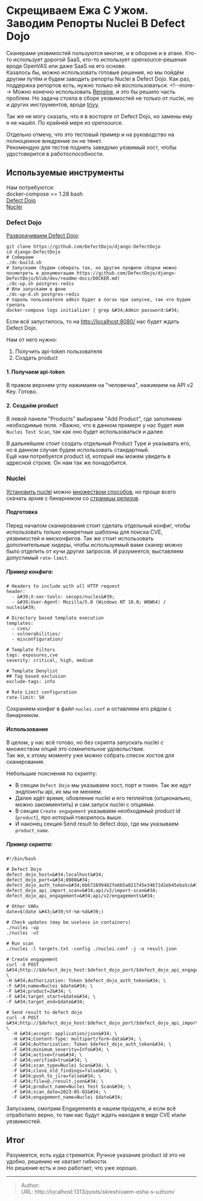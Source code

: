 # Скрещиваем Ежа С Ужом. Заводим Репорты Nuclei В Defect Dojo


Сканерами уязвимостей пользуются многие, и в обороне и в атаке. Кто-то использует дорогой SaaS, кто-то использует opensource-решения вроде OpenVAS или даже SaaS на его основе.  
Казалось бы, можно использовать готовые решения, но мы пойдём другим путём и будем заводить репорты Nuclei в Defect Dojo.
Как раз, поддержка репортов есть, нужно только ей воспользоваться.
&lt;!--more--&gt;
Можно конечно использовать [Rengine](https://github.com/yogeshojha/rengine), и это бы решило часть проблем. Но задача стояла в сборе уязвимостей не только от nuclei, но и других инструментов, вроде [trivy](https://github.com/aquasecurity/trivy).

Так же не могу сказать, что я в восторге от Defect Dojo, но замены ему я не нашёл. По крайней мере из opensource.  

Отдельно отмечу, что это тестовый пример и на руководство на полноценное внедрение он не тянет.  
Рекомендую для тестов поднять заведомо уязвимый хост, чтобы удостоверится в работоспособности.  

## Используемые инструменты
Нам потребуются:  
docker-compose &gt;= 1.28
bash  
[Defect Dojo](https://github.com/DefectDojo/django-DefectDojo)  
[Nuclei](https://github.com/projectdiscovery/nuclei)  

### Defect Dojo
[Разворачиваем Defect Dojo](https://github.com/DefectDojo/django-DefectDojo#quick-start):
```
git clone https://github.com/DefectDojo/django-DefectDojo
cd django-DefectDojo
# Собираем
./dc-build.sh
# Запускаем (будем собирать так, но другие профили сборки можно посмотреть в документации https://github.com/DefectDojo/django-DefectDojo/blob/dev/readme-docs/DOCKER.md)
./dc-up.sh postgres-redis
# Или запускаем в фоне 
./dc-up-d.sh postgres-redis
# пароль пользователя admin будет в логах при запуске, так что будем грепать
docker-compose logs initializer | grep &#34;Admin password:&#34;
```

Если всё запустилось, то на [http://localhost:8080/](http://localhost:8080/) нас будет ждать Defect Dojo.  

Нам от него нужно:
1. Получить api-token пользователя
2. Создать product

#### 1. Получаем api-token
В правом верхнем углу нажимаем на &#34;человечка&#34;, нажимаем на API v2 Key. Готово. 

#### 2. Создаём product
В левой панели &#34;Products&#34; выбираем &#34;Add Product&#34;, где заполняем необходимые поля.
&gt;Важно, что в данном примере у нас будет имя `Nuclei Test Scan`, так как оно будет использоваться и далее.

В дальнейшем стоит создать отдельный Product Type и указывать его, но в данном случае будем использовать стандартный.  
Ещё нам потребуется product id, который мы можем увидеть в адресной строке. Он нам так же понадобится.  

### Nuclei
[Установить nuclei](https://github.com/projectdiscovery/nuclei#install-nuclei) можно [множеством способов](https://nuclei.projectdiscovery.io/nuclei/get-started/), но проще всего скачать архив с бинарником со [страницы релизов](https://github.com/projectdiscovery/nuclei/releases).

#### Подготовка
Перед началом сканирования стоит сделать отдельный конфиг, чтобы использовать только конкретные шаблоны для поиска CVE, уязвимостей и мисконфигов.
Так же стоит использовать дополнительные хидеры, чтобы используемый вами сканер можно было отделить от кучи других запросов.
И разумеется, выставляем допустимый `rate-limit`.

##### Пример конфига:
```
# Headers to include with all HTTP request
header:
  - &#39;X-sec-tools: secops/nuclei&#39;
  - &#39;User-Agent: Mozilla/5.0 (Windows NT 10.0; WOW64) / nuclei&#39;

# Directory based template execution
templates:
  - cves/
  - vulnerabilities/
  - misconfiguration/

# Template Filters
tags: exposures,cve
severity: critical, high, medium

# Template Denylist
## Tag based exclusion
exclude-tags: info 

# Rate Limit configuration
rate-limit: 50
```
Сохраняем конфиг в файл `nuclei.conf` и оставляем его рядом с бинарником.  


#### Использование
В целом, у нас всё готово, но без скрипта запускать nuclei с множеством опций это сомнительное удовольствие.  
Так же, к этому моменту уже можно собрать список хостов для сканирования.  

Небольшие пояснения по скрипту:
- В секции `Defect Dojo` мы указываем хост, порт и токен. Так же идут эндпоинты api, их мы не меняем.
- Далее идёт время, обовление nuclei и его теплейтов (опционально, можно закомментить) и сам запуск nuclei с опциями.
- В секции `Create engagement` указываем необходимый product id (`product`), про который говорилось выше.
- И наконец секция Send result to defect dojo, где мы указываем `product_name`.

##### Пример скрипта:
```
#!/bin/bash

# Defect Dojo
defect_dojo_host=&#34;localhost&#34;
defect_dojo_port=&#34;8080&#34;
defect_dojo_auth_token=&#34;bb671699482fe665a021745e34671d2eb45eba5c&#34;
defect_dojo_api_import_scan=&#34;api/v2/import-scan&#34;
defect_dojo_api_engagement=&#34;api/v2/engagements&#34;

# Other VARs
date=$(date &#43;&#39;%Y-%m-%d&#39;)

# Check updates (may be useless in containers)
./nuclei -up
./nuclei -ut

# Run scan
./nuclei -l targets.txt -config ./nuclei.conf -j -o result.json

# Create engagement
curl -X POST &#34;http://$defect_dojo_host:$defect_dojo_port/$defect_dojo_api_engagement/&#34; \
-H &#34;Authorization: Token $defect_dojo_auth_token&#34; \
-F &#34;name=Nuclei $date&#34; \
-F &#34;product=2&#34; \
-F &#34;target_start=$date&#34; \
-F &#34;target_end=$date&#34;

# Send result to defect dojo
curl -X POST &#34;http://$defect_dojo_host:$defect_dojo_port/$defect_dojo_api_import_scan/&#34; \
  -H &#34;accept: application/json&#34; \
  -H &#34;Content-Type: multipart/form-data&#34; \
  -H &#34;Authorization: Token $defect_dojo_auth_token&#34; \
  -F &#34;minimum_severity=Info&#34; \
  -F &#34;active=true&#34; \
  -F &#34;verified=true&#34; \
  -F &#34;scan_type=Nuclei Scan&#34; \
  -F &#34;close_old_findings=false&#34; \
  -F &#34;push_to_jira=false&#34; \
  -F &#34;file=@./result.json&#34; \
  -F &#34;product_name=Nuclei Test Scan&#34; \
  -F &#34;scan_date=2023-05-02&#34; \
  -F &#34;engagement_name=Nuclei $date&#34;
```
Запускаем, смотрим Engagements в нашем продукте, и если всё отработало верно, то там нас будут ждать находки в виде CVE и\или уязвимостей.  

## Итог
Разумеется, есть куда стремится. Ручное указание product id это не удобно, решению не хватает гибкости.  
Но решение есть и оно работает, что уже хорошо.


---

> Author:   
> URL: http://localhost:1313/posts/skreshivaem-esha-s-uzhom/  

